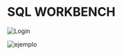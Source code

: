 # SQL WORKBENCH

![Login](https://user-images.githubusercontent.com/24571992/226689015-1241d99b-338a-47a4-8746-5c1ed38b93b3.PNG)

![ejemplo](https://user-images.githubusercontent.com/24571992/235433912-3fba9ff0-53a9-418d-9bae-3e6c6e2e8be4.PNG)
